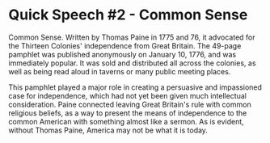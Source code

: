 # Quick Speech #2 - Common Sense
  Common Sense. Written by Thomas Paine in 1775 and 76, it advocated for the Thirteen Colonies' independence from Great Britain. The 49-page pamphlet was published anonymously on January 10, 1776, and was immediately popular. It was sold and distributed all across the colonies, as well as being read aloud in taverns or many public meeting places.

  This pamphlet played a major role in creating a persuasive and impassioned case for independence, which had not yet been given much intellectual consideration. Paine connected leaving Great Britain's rule with common religious beliefs, as a way to present the means of independence to the common American with something almost like a sermon. As is evident, without Thomas Paine, America may not be what it is today.
